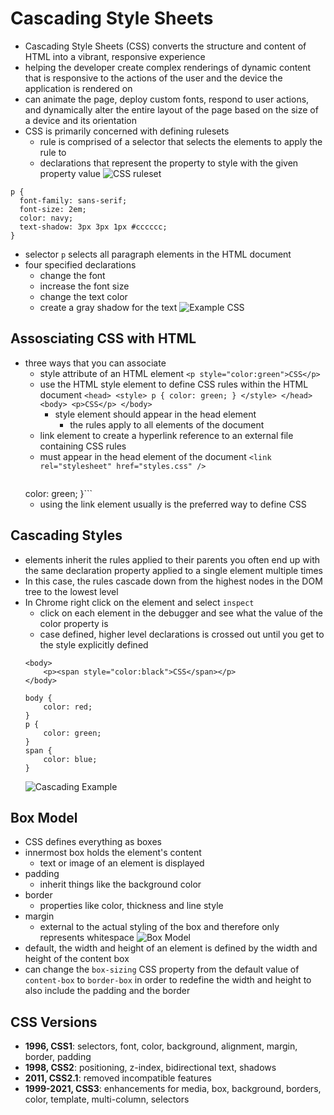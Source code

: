 # Cascading Style Sheets

- Cascading Style Sheets (CSS) converts the structure and content of HTML into a vibrant, responsive experience
- helping the developer create complex renderings of dynamic content that is responsive to the actions of the user and the device the application is rendered on
- can animate the page, deploy custom fonts, respond to user actions, and dynamically alter the entire layout of the page based on the size of a device and its orientation
- CSS is primarily concerned with defining rulesets
    - rule is comprised of a selector that selects the elements to apply the rule to
    - declarations that represent the property to style with the given property value
![CSS ruleset](https://github.com/webprogramming260/.github/raw/main/profile/css/introduction/cssDefinitions.jpg)
```
p {
  font-family: sans-serif;
  font-size: 2em;
  color: navy;
  text-shadow: 3px 3px 1px #cccccc;
}
```
- selector `p` selects all paragraph elements in the HTML document
- four specified declarations
    - change the font
    - increase the font size
    - change the text color
    - create a gray shadow for the text
    ![Example CSS](https://github.com/webprogramming260/.github/raw/main/profile/css/introduction/cssSimpleRule.jpg)

## Assosciating CSS with HTML
- three ways that you can associate
    - style attribute of an HTML element ```<p style="color:green">CSS</p>```
    - use the HTML style element to define CSS rules within the HTML document 
                ```
                <head>
                    <style>
                        p {
                        color: green;
                        }
                    </style>
                    </head>
                    <body>
                    <p>CSS</p>
                    </body>
                ```
        - style element should appear in the head element
            - the rules apply to all elements of the document
    - link element to create a hyperlink reference to an external file containing CSS rules
    - must appear in the head element of the document
    `<link rel="stylesheet" href="styles.css" />`
        ```p {
    color: green;
    }```
    - using the link element usually is the preferred way to define CSS

## Cascading Styles
- elements inherit the rules applied to their parents you often end up with the same declaration property applied to a single element multiple times
- In this case, the rules cascade down from the highest nodes in the DOM tree to the lowest level
- In Chrome right click on the element and select `inspect`
    - click on each element in the debugger and see what the value of the color property is
    - case defined, higher level declarations is crossed out until you get to the style explicitly defined
    ```
    <body>
        <p><span style="color:black">CSS</span></p>
    </body>
    ```
    ```
    body {
        color: red;
    }
    p {
        color: green;
    }
    span {
        color: blue;
    }
    ```
    ![Cascading Example](https://github.com/webprogramming260/.github/raw/main/profile/css/introduction/cssCascading.jpg)

## Box Model
- CSS defines everything as boxes
- innermost box holds the element's content
    -  text or image of an element is displayed
- padding
    - inherit things like the background color
- border
    - properties like color, thickness and line style
- margin
    - external to the actual styling of the box and therefore only represents whitespace
![Box Model](https://github.com/webprogramming260/.github/raw/main/profile/css/introduction/cssBoxModel.jpg)
- default, the width and height of an element is defined by the width and height of the content box
- can change the `box-sizing` CSS property from the default value of `content-box` to `border-box` in order to redefine the width and height to also include the padding and the border

## CSS Versions
- **1996, CSS1**: selectors, font, color, background, alignment, margin, border, padding
- **1998, CSS2**: positioning, z-index, bidirectional text, shadows
- **2011, CSS2.1**: removed incompatible features
- **1999-2021, CSS3**: enhancements for media, box, background, borders, color, template, multi-column, selectors